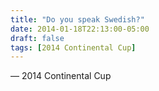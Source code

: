```yaml
---
title: "Do you speak Swedish?"
date: 2014-01-18T22:13:00-05:00
draft: false
tags: [2014 Continental Cup]
---
```

— 2014 Continental Cup
<!--more--> 

